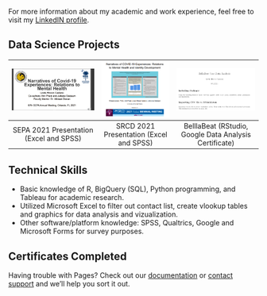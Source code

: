 For more information about my academic and work experience, feel free to visit my [LinkedIN profile](https://www.linkedin.com/in/lrincas/).


## Data Science Projects

| [![SEPA 2021](https://raw.githubusercontent.com/lericas/portfolio/main/images/SEPA%202021.PNG?token=APFL442CSPMA3U4O32JCCK3BE7TXI)](https://github.com/lericas/portfolio/blob/main/pdf_files/SEPA%202021%20Presentation.pdf)  | [![SRCD 2021](https://raw.githubusercontent.com/lericas/portfolio/main/images/SRCD%202021.PNG?token=APFL44ZXS7H3UGO2HRHIFNTBE77R4)](https://github.com/lericas/portfolio/blob/main/pdf_files/SRCD%202021%20Presentation.pdf) | [![BellaBeat Data Analysis](https://raw.githubusercontent.com/lericas/portfolio/main/images/Bellabeat.PNG?token=APFL443W6IWL73T46GD56KDBFAET4)](https://github.com/lericas/portfolio/blob/main/pdf_files/BellaBeat_Analysis.pdf) |
|:---:|:---:|:---:|
| SEPA 2021 Presentation (Excel and SPSS) | SRCD 2021 Presentation (Excel and SPSS) | BelllaBeat (RStudio, Google Data Analysis Certificate) |  


## Technical Skills
* Basic knowledge of R, BigQuery (SQL), Python programming, and Tableau for academic research.
* Utilized Microsoft Excel to filter out contact list, create vlookup tables and graphics for data analysis and vizualization.
* Other software/platform knowledge: SPSS, Qualtrics, Google and Microsoft Forms for survey purposes.

## Certificates Completed

Having trouble with Pages? Check out our [documentation](https://docs.github.com/categories/github-pages-basics/) or [contact support](https://support.github.com/contact) and we’ll help you sort it out.
